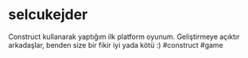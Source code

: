 # selcukejder
Construct kullanarak yaptığım ilk platform oyunum. Geliştirmeye açıktır arkadaşlar, benden size bir fikir iyi yada kötü :)
#construct 
#game
